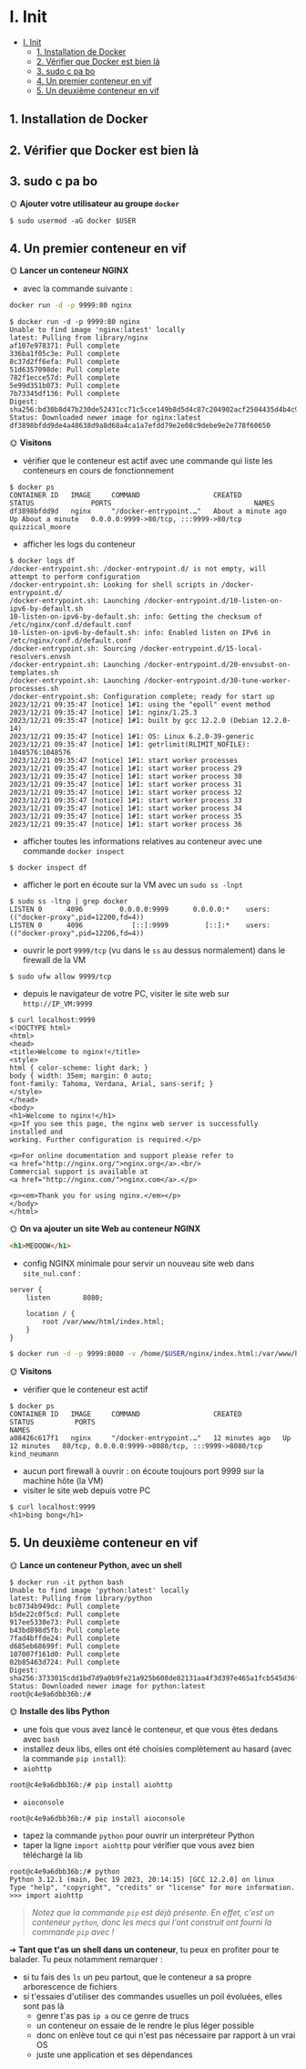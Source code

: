 # I. Init

- [I. Init](#i-init)
  - [1. Installation de Docker](#1-installation-de-docker)
  - [2. Vérifier que Docker est bien là](#2-vérifier-que-docker-est-bien-là)
  - [3. sudo c pa bo](#3-sudo-c-pa-bo)
  - [4. Un premier conteneur en vif](#4-un-premier-conteneur-en-vif)
  - [5. Un deuxième conteneur en vif](#5-un-deuxième-conteneur-en-vif)

## 1. Installation de Docker


## 2. Vérifier que Docker est bien là


## 3. sudo c pa bo


🌞 **Ajouter votre utilisateur au groupe `docker`**

```
$ sudo usermod -aG docker $USER
```

## 4. Un premier conteneur en vif


🌞 **Lancer un conteneur NGINX**

- avec la commande suivante :

```bash
docker run -d -p 9999:80 nginx
```
```
$ docker run -d -p 9999:80 nginx
Unable to find image 'nginx:latest' locally
latest: Pulling from library/nginx
af107e978371: Pull complete 
336ba1f05c3e: Pull complete 
8c37d2ff6efa: Pull complete 
51d6357098de: Pull complete 
782f1ecce57d: Pull complete 
5e99d351b073: Pull complete 
7b73345df136: Pull complete 
Digest: sha256:bd30b8d47b230de52431cc71c5cce149b8d5d4c87c204902acf2504435d4b4c9
Status: Downloaded newer image for nginx:latest
df3898bfdd9de4a48638d9a8d68a4ca1a7efdd79e2e08c9debe9e2e778f60650
```

🌞 **Visitons**

- vérifier que le conteneur est actif avec une commande qui liste les conteneurs en cours de fonctionnement
```
$ docker ps
CONTAINER ID   IMAGE     COMMAND                  CREATED              STATUS              PORTS                                   NAMES
df3898bfdd9d   nginx     "/docker-entrypoint.…"   About a minute ago   Up About a minute   0.0.0.0:9999->80/tcp, :::9999->80/tcp   quizzical_moore
```
- afficher les logs du conteneur
```
$ docker logs df
/docker-entrypoint.sh: /docker-entrypoint.d/ is not empty, will attempt to perform configuration
/docker-entrypoint.sh: Looking for shell scripts in /docker-entrypoint.d/
/docker-entrypoint.sh: Launching /docker-entrypoint.d/10-listen-on-ipv6-by-default.sh
10-listen-on-ipv6-by-default.sh: info: Getting the checksum of /etc/nginx/conf.d/default.conf
10-listen-on-ipv6-by-default.sh: info: Enabled listen on IPv6 in /etc/nginx/conf.d/default.conf
/docker-entrypoint.sh: Sourcing /docker-entrypoint.d/15-local-resolvers.envsh
/docker-entrypoint.sh: Launching /docker-entrypoint.d/20-envsubst-on-templates.sh
/docker-entrypoint.sh: Launching /docker-entrypoint.d/30-tune-worker-processes.sh
/docker-entrypoint.sh: Configuration complete; ready for start up
2023/12/21 09:35:47 [notice] 1#1: using the "epoll" event method
2023/12/21 09:35:47 [notice] 1#1: nginx/1.25.3
2023/12/21 09:35:47 [notice] 1#1: built by gcc 12.2.0 (Debian 12.2.0-14) 
2023/12/21 09:35:47 [notice] 1#1: OS: Linux 6.2.0-39-generic
2023/12/21 09:35:47 [notice] 1#1: getrlimit(RLIMIT_NOFILE): 1048576:1048576
2023/12/21 09:35:47 [notice] 1#1: start worker processes
2023/12/21 09:35:47 [notice] 1#1: start worker process 29
2023/12/21 09:35:47 [notice] 1#1: start worker process 30
2023/12/21 09:35:47 [notice] 1#1: start worker process 31
2023/12/21 09:35:47 [notice] 1#1: start worker process 32
2023/12/21 09:35:47 [notice] 1#1: start worker process 33
2023/12/21 09:35:47 [notice] 1#1: start worker process 34
2023/12/21 09:35:47 [notice] 1#1: start worker process 35
2023/12/21 09:35:47 [notice] 1#1: start worker process 36
```

- afficher toutes les informations relatives au conteneur avec une commande `docker inspect`
```
$ docker inspect df
```

- afficher le port en écoute sur la VM avec un `sudo ss -lnpt`
```
$ sudo ss -ltnp | grep docker
LISTEN 0      4096         0.0.0.0:9999      0.0.0.0:*    users:(("docker-proxy",pid=12200,fd=4))  
LISTEN 0      4096            [::]:9999         [::]:*    users:(("docker-proxy",pid=12206,fd=4))  
```
- ouvrir le port `9999/tcp` (vu dans le `ss` au dessus normalement) dans le firewall de la VM
```
$ sudo ufw allow 9999/tcp
```
- depuis le navigateur de votre PC, visiter le site web sur `http://IP_VM:9999`
```
$ curl localhost:9999
<!DOCTYPE html>
<html>
<head>
<title>Welcome to nginx!</title>
<style>
html { color-scheme: light dark; }
body { width: 35em; margin: 0 auto;
font-family: Tahoma, Verdana, Arial, sans-serif; }
</style>
</head>
<body>
<h1>Welcome to nginx!</h1>
<p>If you see this page, the nginx web server is successfully installed and
working. Further configuration is required.</p>

<p>For online documentation and support please refer to
<a href="http://nginx.org/">nginx.org</a>.<br/>
Commercial support is available at
<a href="http://nginx.com/">nginx.com</a>.</p>

<p><em>Thank you for using nginx.</em></p>
</body>
</html>
```

🌞 **On va ajouter un site Web au conteneur NGINX**


```html
<h1>MEOOOW</h1>
```

- config NGINX minimale pour servir un nouveau site web dans `site_nul.conf` :

```nginx
server {
    listen        8080;

    location / {
        root /var/www/html/index.html;
    }
}
```


```bash
$ docker run -d -p 9999:8080 -v /home/$USER/nginx/index.html:/var/www/html/index.html -v /home/$USER/nginx/site_nul.conf:/etc/nginx/conf.d/site_nul.conf nginx
```

🌞 **Visitons**

- vérifier que le conteneur est actif
```
$ docker ps
CONTAINER ID   IMAGE     COMMAND                  CREATED          STATUS          PORTS                                               NAMES
a08426c617f1   nginx     "/docker-entrypoint.…"   12 minutes ago   Up 12 minutes   80/tcp, 0.0.0.0:9999->8080/tcp, :::9999->8080/tcp   kind_neumann
```
- aucun port firewall à ouvrir : on écoute toujours port 9999 sur la machine hôte (la VM)
- visiter le site web depuis votre PC

```
$ curl localhost:9999
<h1>bing bong</h1>
```

## 5. Un deuxième conteneur en vif



🌞 **Lance un conteneur Python, avec un shell**

```
$ docker run -it python bash
Unable to find image 'python:latest' locally
latest: Pulling from library/python
bc0734b949dc: Pull complete 
b5de22c0f5cd: Pull complete 
917ee5330e73: Pull complete 
b43bd898d5fb: Pull complete 
7fad4bffde24: Pull complete 
d685eb68699f: Pull complete 
107007f161d0: Pull complete 
02b85463d724: Pull complete 
Digest: sha256:3733015cdd1bd7d9a0b9fe21a925b608de82131aa4f3d397e465a1fcb545d36f
Status: Downloaded newer image for python:latest
root@c4e9a6dbb36b:/# 
```

🌞 **Installe des libs Python**

- une fois que vous avez lancé le conteneur, et que vous êtes dedans avec `bash`
- installez deux libs, elles ont été choisies complètement au hasard (avec la commande `pip install`):
- `aiohttp`
```
root@c4e9a6dbb36b:/# pip install aiohttp
```
  - `aioconsole`
```
root@c4e9a6dbb36b:/# pip install aioconsole
```
- tapez la commande `python` pour ouvrir un interpréteur Python
- taper la ligne `import aiohttp` pour vérifier que vous avez bien téléchargé la lib
```
root@c4e9a6dbb36b:/# python
Python 3.12.1 (main, Dec 19 2023, 20:14:15) [GCC 12.2.0] on linux
Type "help", "copyright", "credits" or "license" for more information.
>>> import aiohttp
```

> *Notez que la commande `pip` est déjà présente. En effet, c'est un conteneur `python`, donc les mecs qui l'ont construit ont fourni la commande `pip` avec !*

➜ **Tant que t'as un shell dans un conteneur**, tu peux en profiter pour te balader. Tu peux notamment remarquer :

- si tu fais des `ls` un peu partout, que le conteneur a sa propre arborescence de fichiers
- si t'essaies d'utiliser des commandes usuelles un poil évoluées, elles sont pas là
  - genre t'as pas `ip a` ou ce genre de trucs
  - un conteneur on essaie de le rendre le plus léger possible
  - donc on enlève tout ce qui n'est pas nécessaire par rapport à un vrai OS
  - juste une application et ses dépendances
